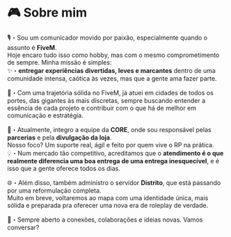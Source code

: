 # 🎮 Sobre mim

🎙️・Sou um comunicador movido por paixão, especialmente quando o assunto é **FiveM**.  
Hoje encaro tudo isso como hobby, mas com o mesmo comprometimento de sempre. Minha missão é simples:  
✨・**entregar experiências divertidas, leves e marcantes** dentro de uma comunidade intensa, caótica às vezes, mas que a gente ama fazer parte.

🚀・Com uma trajetória sólida no FiveM, já atuei em cidades de todos os portes, das gigantes às mais discretas, sempre buscando entender a essência de cada projeto e contribuir com o que há de melhor em comunicação e estratégia.

🔧・Atualmente, integro a equipe da **CORE**, onde sou responsável pelas **parcerias** e pela **divulgação da loja**.  
Nosso foco? Um suporte real, ágil e feito por quem vive o RP na prática.  
💡・Num mercado tão competitivo, acreditamos que o **atendimento é o que realmente diferencia uma boa entrega de uma entrega inesquecível**, e é isso que a gente oferece todos os dias.

🌐・Além disso, também administro o servidor **Distrito**, que está passando por uma reformulação completa.  
Muito em breve, voltaremos ao mapa com uma identidade única, mais sólida e preparada pra oferecer uma nova era de roleplay de verdade.

📩・Sempre aberto a conexões, colaborações e ideias novas. Vamos conversar?
